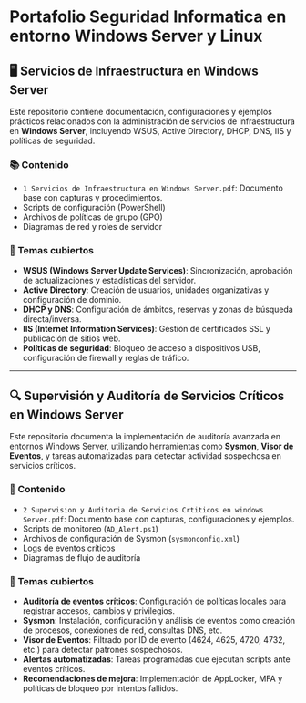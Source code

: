 # Portafolio Seguridad Informatica en entorno Windows Server y Linux
## 🖥️ Servicios de Infraestructura en Windows Server

Este repositorio contiene documentación, configuraciones y ejemplos prácticos relacionados con la administración de servicios de infraestructura en **Windows Server**, incluyendo WSUS, Active Directory, DHCP, DNS, IIS y políticas de seguridad.

### 📚 Contenido

- `1 Servicios de Infraestructura en Windows Server.pdf`: Documento base con capturas y procedimientos.
- Scripts de configuración (PowerShell)
- Archivos de políticas de grupo (GPO)
- Diagramas de red y roles de servidor

### 🧩 Temas cubiertos

- **WSUS (Windows Server Update Services)**: Sincronización, aprobación de actualizaciones y estadísticas del servidor.
- **Active Directory**: Creación de usuarios, unidades organizativas y configuración de dominio.
- **DHCP y DNS**: Configuración de ámbitos, reservas y zonas de búsqueda directa/inversa.
- **IIS (Internet Information Services)**: Gestión de certificados SSL y publicación de sitios web.
- **Políticas de seguridad**: Bloqueo de acceso a dispositivos USB, configuración de firewall y reglas de tráfico.
  
---

## 🔍 Supervisión y Auditoría de Servicios Críticos en Windows Server

Este repositorio documenta la implementación de auditoría avanzada en entornos Windows Server, utilizando herramientas como **Sysmon**, **Visor de Eventos**, y tareas automatizadas para detectar actividad sospechosa en servicios críticos.

### 📁 Contenido

- `2 Supervision y Auditoria de Servicios Crtiticos en windows Server.pdf`: Documento base con capturas, configuraciones y ejemplos.
- Scripts de monitoreo (`AD_Alert.ps1`)
- Archivos de configuración de Sysmon (`sysmonconfig.xml`)
- Logs de eventos críticos
- Diagramas de flujo de auditoría

### 🧠 Temas cubiertos

- **Auditoría de eventos críticos**: Configuración de políticas locales para registrar accesos, cambios y privilegios.
- **Sysmon**: Instalación, configuración y análisis de eventos como creación de procesos, conexiones de red, consultas DNS, etc.
- **Visor de Eventos**: Filtrado por ID de evento (4624, 4625, 4720, 4732, etc.) para detectar patrones sospechosos.
- **Alertas automatizadas**: Tareas programadas que ejecutan scripts ante eventos críticos.
- **Recomendaciones de mejora**: Implementación de AppLocker, MFA y políticas de bloqueo por intentos fallidos.

